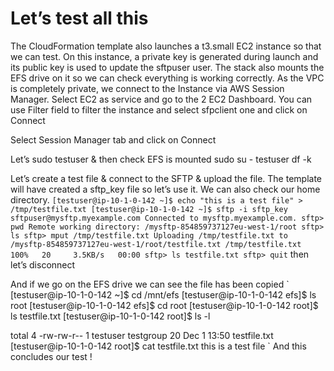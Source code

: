 # Let’s test all this

The CloudFormation template also launches a t3.small EC2 instance so that we can test. On this instance, a private key is generated during launch and its public key is used to update the sftpuser user.
The stack also mounts the EFS drive on it so we can check everything is working correctly.
As the VPC is completely private, we connect to the Instance via AWS Session Manager.
Select EC2 as service and go to the 2 EC2 Dashboard. You can use Filter field to filter the instance and select sfpclient one and click on Connect

Select Session Manager tab and click on Connect


Let’s sudo testuser & then check EFS is mounted
sudo su - testuser
df -k

Let’s create a test file & connect to the SFTP  & upload the file.
The template will have created a sftp_key file so let’s use it.
We can also check our home directory.
`
[testuser@ip-10-1-0-142 ~]$ echo "this is a test file" > /tmp/testfile.txt
[testuser@ip-10-1-0-142 ~]$ sftp -i sftp_key sftpuser@mysftp.myexample.com
Connected to mysftp.myexample.com.
sftp> pwd
Remote working directory: /mysftp-854859737127eu-west-1/root
sftp> ls
sftp> mput /tmp/testfile.txt
Uploading /tmp/testfile.txt to /mysftp-854859737127eu-west-1/root/testfile.txt
/tmp/testfile.txt                                                                                              100%   20     3.5KB/s   00:00
sftp> ls
testfile.txt
sftp> quit
`
then let’s disconnect

And  if we go on the EFS drive we can see the file has been copied
`
[testuser@ip-10-1-0-142 ~]$ cd /mnt/efs
[testuser@ip-10-1-0-142 efs]$ ls
root
[testuser@ip-10-1-0-142 efs]$ cd root
[testuser@ip-10-1-0-142 root]$ ls
testfile.txt
[testuser@ip-10-1-0-142 root]$ ls -l

total 4
-rw-rw-r-- 1 testuser testgroup 20 Dec  1 13:50 testfile.txt
[testuser@ip-10-1-0-142 root]$ cat testfile.txt
this is a test file
`
And this concludes our test !
